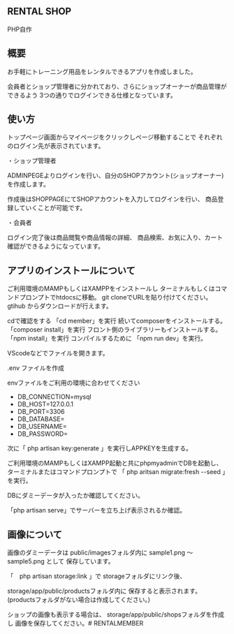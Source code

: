 ## RENTAL SHOP

PHP自作

## 概要

お手軽にトレーニング用品をレンタルできるアプリを作成しました。

会員者とショップ管理者に分かれており、さらにショップオーナーが商品管理ができるよう
3つの通りでログインできる仕様となっています。

## 使い方

トップページ画面からマイページをクリックしページ移動することで
それぞれのログイン先が表示されています。

・ショップ管理者

ADMINPEGEよりログインを行い、自分のSHOPアカウント(ショップオーナー)を作成します。

作成後はSHOPPAGEにてSHOPアカウントを入力してログインを行い、
商品登録していくことが可能です。

・会員者

ログイン完了後は商品閲覧や商品情報の詳細、
商品検索、お気に入り、カート確認ができるようになっています。

## アプリのインストールについて

ご利用環境のMAMPもしくはXAMPPをインストールし
ターミナルもしくはコマンドプロンプトでhtdocsに移動。
git cloneでURLを貼り付けてください。
gtihub からダウンロードが行えます。

cdで確認をする
「cd member」を実行
続いてcomposerをインストールする。
「composer install」を実行
フロント側のライブラリーもインストールする。
「npm install」を実行
コンパイルするために
「npm run dev」を実行。

VScodeなどでファイルを開きます。

.env ファイルを作成

envファイルをご利用の環境に合わせてください

- DB_CONNECTION=mysql
- DB_HOST=127.0.0.1
- DB_PORT=3306
- DB_DATABASE=
- DB_USERNAME=
- DB_PASSWORD=

次に「 php artisan key:generate 」を実行しAPPKEYを生成する。


ご利用環境のMAMPもしくはXAMPP起動と共にphpmyadminでDBを起動し、
ターミナルまたはコマンドプロンプトで
「 php aritsan migrate:fresh --seed 」を実行。

DBにダミーデータが入ったか確認してください。

「php artisan serve」でサーバーを立ち上げ表示されるか確認。

## 画像について

画像のダミーデータは
public/imagesフォルダ内に
sample1.png 〜 sample5.png として
保存しています。

「　php artisan storage:link 」で
storageフォルダにリンク後、

storage/app/public/productsフォルダ内に
保存すると表示されます。
(productsフォルダがない場合は作成してください。)

ショップの画像も表示する場合は、
storage/app/public/shopsフォルダを作成し
画像を保存してください。# RENTALMEMBER
